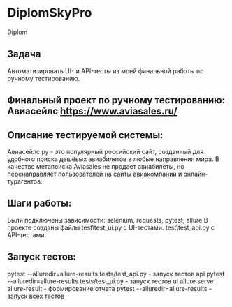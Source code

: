 # DiplomSkyPro
Diplom
## Задача
Автоматизировать UI- и API-тесты из моей финальной работы по ручному тестированию.
## Финальный проект по ручному тестированию: Авиасейлс https://www.aviasales.ru/
## Описание тестируемой системы:
Авиасейлс ру - это популярный российский сайт, созданный для удобного поиска дешёвых авиабилетов в любые направления мира.  В качестве метапоиска Aviasales не продает авиабилеты, но перенаправляет пользователей на сайты авиакомпаний и онлайн-турагентов.  
## Шаги работы:
Были подключены зависимости:
selenium,
requests,
pytest,
allure
В проекте созданы файлы 
test\test_ui.py
 с UI-тестами.
test\test_api.py
 с API-тестами.
## Запуск тестов:
pytest --alluredir=allure-results tests/test_api.py - запуск тестов api
pytest --alluredir=allure-results tests/test_ui.py - запуск тестов ui
allure serve allure-result - формирование отчета
pytest --alluredir=allure-results - запуск всех тестов
